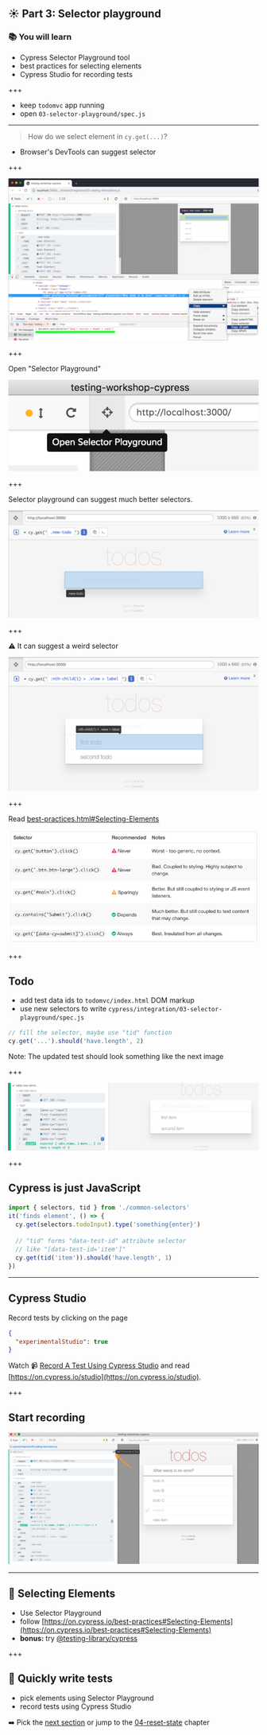 ## ☀️ Part 3: Selector playground

### 📚 You will learn

- Cypress Selector Playground tool
- best practices for selecting elements
- Cypress Studio for recording tests

+++

- keep `todomvc` app running
- open `03-selector-playground/spec.js`

---

> How do we select element in `cy.get(...)`?

- Browser's DevTools can suggest selector

+++

![Chrome suggests selector](./img/chrome-copy-js-path.png)

+++

Open "Selector Playground"

![Selector playground button](./img/selector-button.png)

+++

Selector playground can suggest much better selectors.

![Selector playground](./img/selector-playground.png)

+++

⚠️ It can suggest a weird selector

![Default suggestion](./img/default-suggestion.png)

+++

Read [best-practices.html#Selecting-Elements](https://docs.cypress.io/guides/references/best-practices.html#Selecting-Elements)

![Best practice](./img/best-practice.png)

+++

## Todo

- add test data ids to `todomvc/index.html` DOM markup
- use new selectors to write `cypress/integration/03-selector-playground/spec.js`

```js
// fill the selector, maybe use "tid" function
cy.get('...').should('have.length', 2)
```

Note:
The updated test should look something like the next image

+++

![Selectors](./img/selectors.png)

+++

## Cypress is just JavaScript

```js
import { selectors, tid } from './common-selectors'
it('finds element', () => {
  cy.get(selectors.todoInput).type('something{enter}')

  // "tid" forms "data-test-id" attribute selector
  // like "[data-test-id='item']"
  cy.get(tid('item')).should('have.length', 1)
})
```

---

## Cypress Studio

Record tests by clicking on the page

```json
{
  "experimentalStudio": true
}
```

Watch 📹 [Record A Test Using Cypress Studio](https://www.youtube.com/watch?v=kBYtqsK-8Aw) and read [https://on.cypress.io/studio](https://on.cypress.io/studio).

+++

## Start recording

![open Cypress Studio](./img/start-studio.png)

---

## 🏁 Selecting Elements

- Use Selector Playground
- follow [https://on.cypress.io/best-practices#Selecting-Elements](https://on.cypress.io/best-practices#Selecting-Elements)
- **bonus:** try [@testing-library/cypress](https://testing-library.com/docs/cypress-testing-library/intro)

+++

## 🏁 Quickly write tests

- pick elements using Selector Playground
- record tests using Cypress Studio

➡️ Pick the [next section](https://github.com/bahmutov/cypress-workshop-basics#contents) or jump to the [04-reset-state](?p=04-reset-state) chapter
